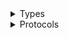 <details>
<summary>Types</summary>

  - [ElasticsearchClient](/aws-sdk-swift/reference/0.x/AWSElasticsearchService/ElasticsearchClient)
  - [ElasticsearchClient.ElasticsearchClientConfiguration](/aws-sdk-swift/reference/0.x/AWSElasticsearchService/ElasticsearchClient.ElasticsearchClientConfiguration)
  - [ElasticsearchClientLogHandlerFactory](/aws-sdk-swift/reference/0.x/AWSElasticsearchService/ElasticsearchClientLogHandlerFactory)
  - [ElasticsearchClientTypes](/aws-sdk-swift/reference/0.x/AWSElasticsearchService/ElasticsearchClientTypes)

</details>

<details>
<summary>Protocols</summary>

  - [ElasticsearchClientProtocol](/aws-sdk-swift/reference/0.x/AWSElasticsearchService/ElasticsearchClientProtocol)

</details>
